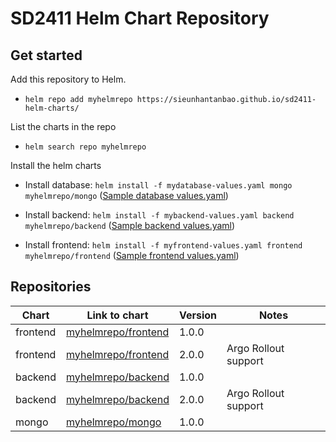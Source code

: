 # SD2411 Helm Chart Repository

## Get started

Add this repository to Helm.

-  `helm repo add myhelmrepo https://sieunhantanbao.github.io/sd2411-helm-charts/`

List the charts in the repo

-  `helm search repo myhelmrepo`

Install the helm charts

- Install database: `helm install -f mydatabase-values.yaml mongo myhelmrepo/mongo` ([Sample database values.yaml](https://github.com/sieunhantanbao/sd2411-helm-charts/blob/main/charts/mongo/values.yaml))

- Install backend: `helm install -f mybackend-values.yaml backend myhelmrepo/backend` ([Sample backend values.yaml](https://github.com/sieunhantanbao/sd2411-helm-charts/blob/main/charts/backend/values.yaml))

- Install frontend: `helm install -f myfrontend-values.yaml frontend myhelmrepo/frontend` ([Sample frontend values.yaml](https://github.com/sieunhantanbao/sd2411-helm-charts/blob/main/charts/frontend/values.yaml))

## Repositories
| Chart | Link to chart | Version |Notes|
|--|--|--|--|
|frontend|[myhelmrepo/frontend](https://github.com/sieunhantanbao/sd2411-helm-charts/tree/main/charts/frontend) |1.0.0 ||
|frontend|[myhelmrepo/frontend](https://github.com/sieunhantanbao/sd2411-helm-charts/tree/main/charts/frontend) |2.0.0 |Argo Rollout support|
|backend |[myhelmrepo/backend](https://github.com/sieunhantanbao/sd2411-helm-charts/tree/main/charts/backend) |1.0.0 ||
|backend |[myhelmrepo/backend](https://github.com/sieunhantanbao/sd2411-helm-charts/tree/main/charts/backend) |2.0.0 |Argo Rollout support|
|mongo |[myhelmrepo/mongo](https://github.com/sieunhantanbao/sd2411-helm-charts/tree/main/charts/mongo)|1.0.0||